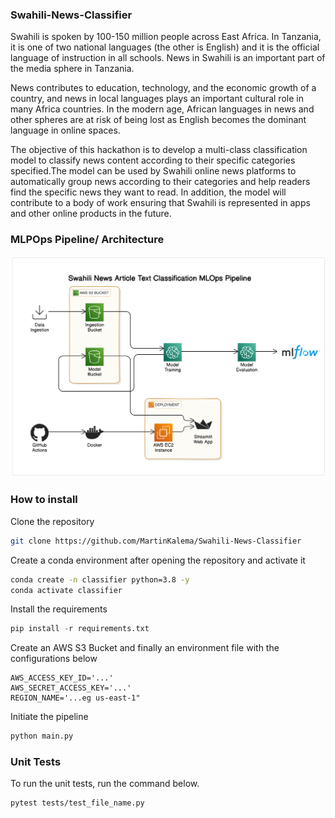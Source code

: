 ### Swahili-News-Classifier

Swahili is spoken by 100-150 million people across East Africa. In Tanzania, it is one of two national languages (the other is English) and it is the official language of instruction in all schools. News in Swahili is an important part of the media sphere in Tanzania.

News contributes to education, technology, and the economic growth of a country, and news in local languages plays an important cultural role in many Africa countries. In the modern age, African languages in news and other spheres are at risk of being lost as English becomes the dominant language in online spaces.

The objective of this hackathon is to develop a multi-class classification model to classify news content according to their specific categories specified.The model can be used by Swahili online news platforms to automatically group news according to their categories and help readers find the specific news they want to read. In addition, the model will contribute to a body of work ensuring that Swahili is represented in apps and other online products in the future.

### MLPOps Pipeline/ Architecture

<img src="architecture.png" />

### How to install

Clone the repository

```bash
git clone https://github.com/MartinKalema/Swahili-News-Classifier
```

Create a conda environment after opening the repository and activate it

```bash
conda create -n classifier python=3.8 -y
conda activate classifier
```

Install the requirements

```python
pip install -r requirements.txt
```

Create an AWS S3 Bucket and finally an environment file with the configurations below

```
AWS_ACCESS_KEY_ID='...'
AWS_SECRET_ACCESS_KEY='...'
REGION_NAME='...eg us-east-1"

```

Initiate the pipeline

```python
python main.py
```

### Unit Tests

To run the unit tests, run the command below.

```bash
pytest tests/test_file_name.py
```
